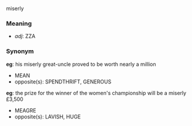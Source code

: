 miserly
### Meaning
+ _adj_: ZZA

### Synonym

__eg__: his miserly great-uncle proved to be worth nearly a million

+ MEAN
+ opposite(s): SPENDTHRIFT, GENEROUS

__eg__: the prize for the winner of the women's championship will be a miserly £3,500

+ MEAGRE
+ opposite(s): LAVISH, HUGE


